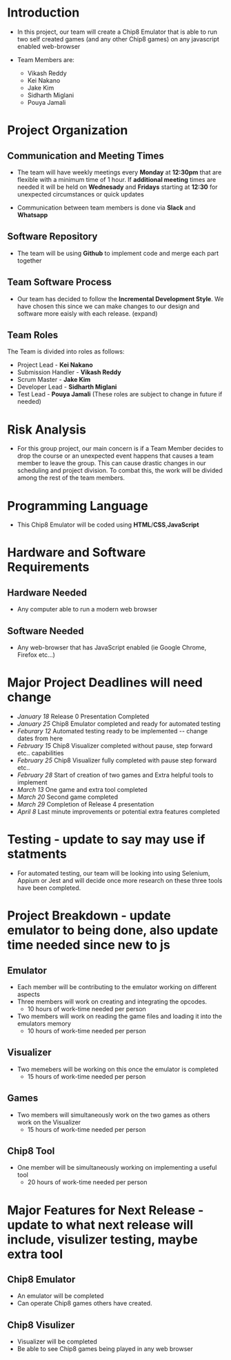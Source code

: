# **Introduction**
* In this project, our team will create a Chip8 Emulator that is able to run two self created games (and any other Chip8 games) on any javascript enabled web-browser

* Team Members are:
  * Vikash Reddy
  * Kei Nakano
  * Jake Kim
  * Sidharth Miglani
  * Pouya Jamali

# **Project Organization**
## Communication and Meeting Times
* The team will have weekly meetings every **Monday** at **12:30pm** that are flexible with a minimum time of 1 hour. If **additional meeting** times are needed it will be held on **Wednesady** and **Fridays** starting at **12:30** for unexpected circumstances or quick updates

* Communication between team members is done via **Slack** and **Whatsapp**

## Software Repository
* The team will be using **Github** to implement code and merge each part together

## Team Software Process
* Our team has decided to follow the **Incremental Development Style**. We have chosen this since we can make changes to our design and software more eaisly with each release. (expand)
	
## Team Roles
The Team is divided into roles as follows:
*   Project Lead - **Kei Nakano** 
*   Submission Handler - **Vikash Reddy**
*   Scrum Master - **Jake Kim**
*   Developer Lead - **Sidharth Miglani**
*   Test Lead - **Pouya Jamali**
(These roles are subject to change in future if needed)
		
		
# **Risk Analysis**
* For this group project, our main concern is if a Team Member decides to drop the course or an unexpected event happens that causes a team member to leave the group. This can cause drastic changes in our scheduling and project division. To combat this, the work will be divided among the rest of the team members.

# **Programming Language**
* This Chip8 Emulator will be coded using **HTML**/**CSS**,**JavaScript**

# **Hardware and Software Requirements**
## Hardware Needed
*   Any computer able to run a modern web browser 
	
## Software Needed
*   Any web-browser that has JavaScript enabled (ie Google Chrome, Firefox etc...)

# **Major Project Deadlines** will need change
*   _January 18_  Release 0 Presentation Completed
*   _January 25_  Chip8 Emulator completed and ready for automated testing
*   _Feburary 12_  Automated testing ready to be implemented -- change dates from here
*   _February 15_  Chip8 Visualizer completed without pause, step forward etc.. capabilities
*   _February 25_ Chip8 Visualizer fully completed with pause step forward etc.. 
*   _February 28_ Start of creation of two games and Extra helpful tools to implement
*   _March 13_    One game and extra tool completed
*   _March 20_    Second game completed
*   _March 29_    Completion of Release 4 presentation
*   _April 8_     Last minute improvements or potential extra features completed
	
# **Testing** - update to say may use if statments
* For automated testing, our team will be looking into using Selenium, Appium or Jest and will decide once more research on these three tools have been completed.
	
# **Project Breakdown** - update emulator to being done, also update time needed since new to js
## Emulator
*   Each member will be contributing to the emulator working on different aspects
  * Three members will work on creating and integrating the opcodes.
    * 10 hours of work-time needed per person
  * Two members will work on reading the game files and loading it into the emulators memory  
    * 10 hours of work-time needed per person
	
## Visualizer
* Two memebers will be working on this once the emulator is completed
   * 15 hours of work-time needed per person

## Games
* Two members will simultaneously work on the two games as others work on the Visualizer
   * 15 hours of work-time needed per person
	
## Chip8 Tool
* One member will be simultaneously working on implementing a useful tool
   * 20 hours of work-time needed per person

# **Major Features for Next Release** - update to what next release will include, visulizer testing, maybe extra tool
## Chip8 Emulator
* An emulator will be completed
* Can operate Chip8 games others have created.
## Chip8 Visulizer
* Visualizer will be completed
* Be able to see Chip8 games being played in any web browser


  
	
